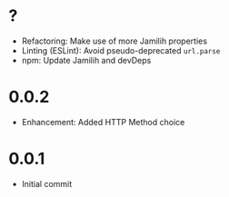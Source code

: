# ?

- Refactoring: Make use of more Jamilih properties
- Linting (ESLint): Avoid pseudo-deprecated `url.parse`
- npm: Update Jamilih and devDeps

# 0.0.2

- Enhancement: Added HTTP Method choice

# 0.0.1

- Initial commit
